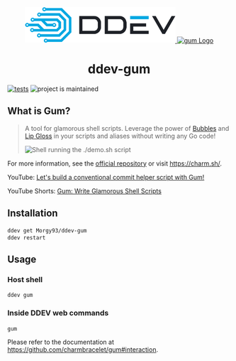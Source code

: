 <div align="center">
    <a href="https://ddev.com/">
        <img src="https://raw.githubusercontent.com/ddev/ddev/master/images/ddev-logo.svg" alt="DDEV logo" height="80">
    </a>
    <a href="https://github.com/charmbracelet/gum">
        <img src="https://stuff.charm.sh/gum/gum.png" alt="gum Logo" height="80">
    </a>
    <h1 align="center">ddev-gum</h1>
</div>

[![tests](https://github.com/Morgy93/ddev-gum/actions/workflows/tests.yml/badge.svg)](https://github.com/Morgy93/ddev-gum/actions/workflows/tests.yml) ![project is maintained](https://img.shields.io/maintenance/yes/2024.svg)

## What is Gum?

> A tool for glamorous shell scripts. Leverage the power of [Bubbles](https://github.com/charmbracelet/bubbles) and [Lip Gloss](https://github.com/charmbracelet/lipgloss) in your scripts and aliases without writing any Go code!
>
> <img alt="Shell running the ./demo.sh script" width="600" src="https://camo.githubusercontent.com/f820a22f7574d55e1d9ccd3bfb0d8c337811ff05ea07d8d4b504dd0dc09ee24e/68747470733a2f2f73747566662e636861726d2e73682f67756d2f64656d6f2e676966">

For more information, see the [official repository](https://github.com/charmbracelet/gum) or visit <https://charm.sh/>.

YouTube: [Let's build a conventional commit helper script with Gum!](https://youtube.com/watch?v=vtCwt-4tIto)

YouTube Shorts: [Gum: Write Glamorous Shell Scripts](https://www.youtube.com/watch?v=J7S-qastsqg)

## Installation

```
ddev get Morgy93/ddev-gum
ddev restart
```

## Usage

### Host shell

```
ddev gum
```

### Inside DDEV web commands

```
gum
```

Please refer to the documentation at <https://github.com/charmbracelet/gum#interaction>.
